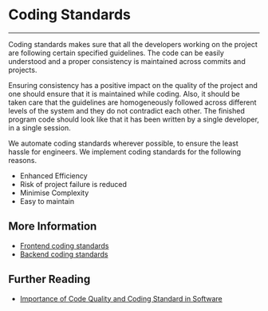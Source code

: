 # Coding Standards
***

Coding standards makes sure that all the developers working on the project are following certain specified guidelines. 
The code can be easily understood and a proper consistency is maintained across commits and projects.

Ensuring consistency has a positive impact on the quality of the project and one should ensure that it is maintained 
while coding. Also, it should be taken care that the guidelines are homogeneously followed across different levels of 
the system and they do not contradict each other. The finished program code should look like that it has been written by 
a single developer, in a single session.

We automate coding standards wherever possible, to ensure the least hassle for engineers. We implement coding standards
for the following reasons.

- Enhanced Efficiency
- Risk of project failure is reduced
- Minimise Complexity
- Easy to maintain

## More Information
- [Frontend coding standards](../frontend/coding-standards.md)
- [Backend coding standards](../backend/coding-standards.md)

## Further Reading
- [Importance of Code Quality and Coding Standard in Software](https://www.multidots.com/importance-of-code-quality-and-coding-standard-in-software-development/)

